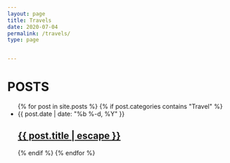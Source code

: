 ```yaml
---
layout: page
title: Travels
date: 2020-07-04
permalink: /travels/
type: page


---
```


<h1 class="page-heading">POSTS</h1>
 <ul class="post-list">
 {% for post in site.posts %}
    {% if post.categories contains "Travel" %} 
     <li>
     <span class="post-meta">{{ post.date | date: "%b %-d, %Y" }}</span>
     <h2>
       <a class="post-link" href="{{ post.url | relative_url }}">{{ post.title | escape }}</a>
     </h2>
     </li>
     {% endif %}
   {% endfor %}
 </ul>



